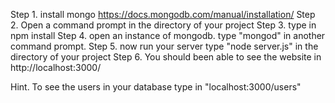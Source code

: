 Step 1. install mongo https://docs.mongodb.com/manual/installation/
Step 2. Open a command prompt in the directory of your project
Step 3. type in npm install
Step 4. open an instance of mongodb. type "mongod" in another command prompt.
Step 5. now run your server type "node server.js" in  the directory of your project
Step 6. You should been able to see the website in http://localhost:3000/

Hint. To see the users in your database type in "localhost:3000/users"
